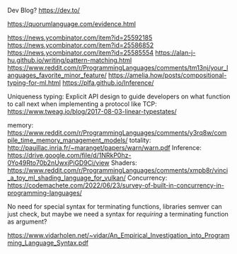 Dev Blog? https://dev.to/

https://quorumlanguage.com/evidence.html

https://news.ycombinator.com/item?id=25592185
https://news.ycombinator.com/item?id=25586852
https://news.ycombinator.com/item?id=25585554
https://alan-j-hu.github.io/writing/pattern-matching.html
https://www.reddit.com/r/ProgrammingLanguages/comments/tm13nj/your_languages_favorite_minor_feature/
https://amelia.how/posts/compositional-typing-for-ml.html
https://plfa.github.io/Inference/

Uniqueness typing: Explicit API design to guide developers on what function to call next when implementing a protocol like TCP: https://www.tweag.io/blog/2017-08-03-linear-typestates/

memory: https://www.reddit.com/r/ProgrammingLanguages/comments/y3rq8w/compile_time_memory_management_models/
totality: http://pauillac.inria.fr/~maranget/papers/warn/warn.pdf
Inference: https://drive.google.com/file/d/1NRkP0hz-0Yo49Rto70b2nUwxjPiGD9Ci/view
Shaders: https://www.reddit.com/r/ProgrammingLanguages/comments/xmpb8r/vinci_a_toy_ml_shading_language_for_vulkan/
Concurrency: https://codemachete.com/2022/06/23/survey-of-built-in-concurrency-in-programming-languages/

No need for special syntax for terminating functions, libraries semver can just check, but maybe we need a syntax for *requiring* a terminating function as argument?


https://www.vidarholen.net/~vidar/An_Empirical_Investigation_into_Programming_Language_Syntax.pdf

